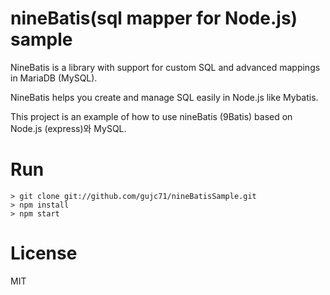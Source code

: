 # nineBatis(sql mapper for Node.js) sample

NineBatis is a library with support for custom SQL and advanced mappings in MariaDB (MySQL). 

NineBatis helps you create and manage SQL easily in Node.js like Mybatis.

This project is an example of how to use nineBatis (9Batis) based on Node.js (express)와 MySQL.


# Run #

    > git clone git://github.com/gujc71/nineBatisSample.git
    > npm install
    > npm start

# License #

MIT
